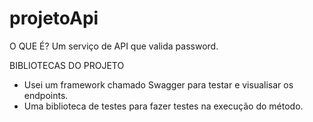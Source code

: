 # projetoApi
O QUE É?
Um serviço de API que valida password.

BIBLIOTECAS DO PROJETO
 - Usei um framework chamado Swagger para testar e visualisar os endpoints.
 - Uma biblioteca de testes para fazer testes na execução do método.
